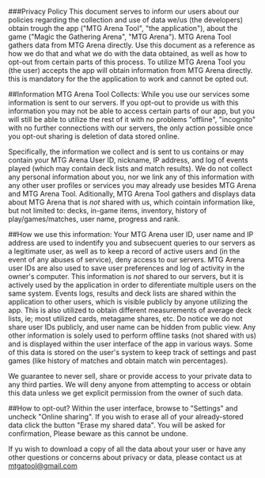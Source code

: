 ###Privacy Policy
This document serves to inform our users about our policies regarding the collection and use of data we/us (the developers) obtain trough the app ("MTG Arena Tool", "the application"), about the game ("Magic the Gathering Arena", "MTG Arena").
MTG Arena Tool gathers data from MTG Arena directly. Use this document as a reference as how we do that and what we do with the data obtained, as well as how to opt-out from certain parts of this process.
To utilize MTG Arena Tool you (the user) accepts the app will obtain information from MTG Arena directly. this is mandatory for the the application to work and cannot be opted out.

##Information MTG Arena Tool Collects:
While you use our services some information is sent to our servers. If you opt-out to provide us with this information you may not be able to access certain parts of our app, but you will still be able to utilize the rest of it with no problems "offline", "incognito" with no further connections with our servers, the only action possible once you opt-out sharing is deletion of data stored online.

Specifically, the information we collect and is sent to us contains or may contain your MTG Arena User ID, nickname, IP address, and log of events played (which may contain deck lists and match results). We do not collect any personal information about you, nor we link any of this information with any other user profiles or services you may already use besides MTG Arena and MTG Arena Tool.
Aditionally, MTG Arena Tool gathers and displays data about MTG Arena that is *not* shared with us, which cointain information like, but not limited to: decks, in-game items, inventory, history of play/games/matches, user name, progress and rank.

##How we use this information:
Your MTG Arena user ID, user name and IP address are used to indentify you and subsecuent queries to our servers as a legitimate user, as well as to keep a record of active users and (in the event of any abuses of service), deny access to our servers.
MTG Arena user IDs are also used to save user preferences and log of activity in the owner's computer. This information is *not* shared to our servers, but it is actively used by the application in order to diferentiate multiple users on the same system.
Events logs, results and deck lists are shared within the application to other users, which is visible publicly by anyone utilizing the app. This is also utilized to obtain different measurements of average deck lists, ie; most utilized cards, metagame shares, etc. Do notice we do not share user IDs publicly, and user name can be hidden from public view.
Any other information is solely used to perform offline tasks (not shared with us) and is displayed within the user interface of the app in various ways. Some of this data is stored on the user's system to keep track of settings and past games (like history of matches and obtain match win percentages).

We guarantee to never sell, share or provide access to your private data to any third parties. We will deny anyone from attempting to access or obtain this data unless we get explicit permission from the owner of such data.

##How to opt-out?
Within the user interface, browse to "Settings" and uncheck "Online sharing".
If you wish to erase all of your already-stored data click the button "Erase my shared data". You will be asked for confirmation, Please beware as this cannot be undone.


If yu wish to download a copy of all the data about your user or have any other questions or concerns about privacy or data, please contact us at [mtgatool@gmail.com](mailto:mtgatool@gmail.com)